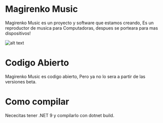 # Magirenko Music
Magirenko Music es un proyecto y software que estamos creando, Es un reproductor de musica para Computadoras, despues se porteara para mas dispositivos!

![alt text](https://assets.magirenko.com/images/magirenko_music_logo.png)
# Codigo Abierto
Magirenko Music es codigo abierto, Pero ya no lo sera a partir de las versiones beta.
# Como compilar
Nececitas tener .NET 9 y compilarlo con dotnet build.

